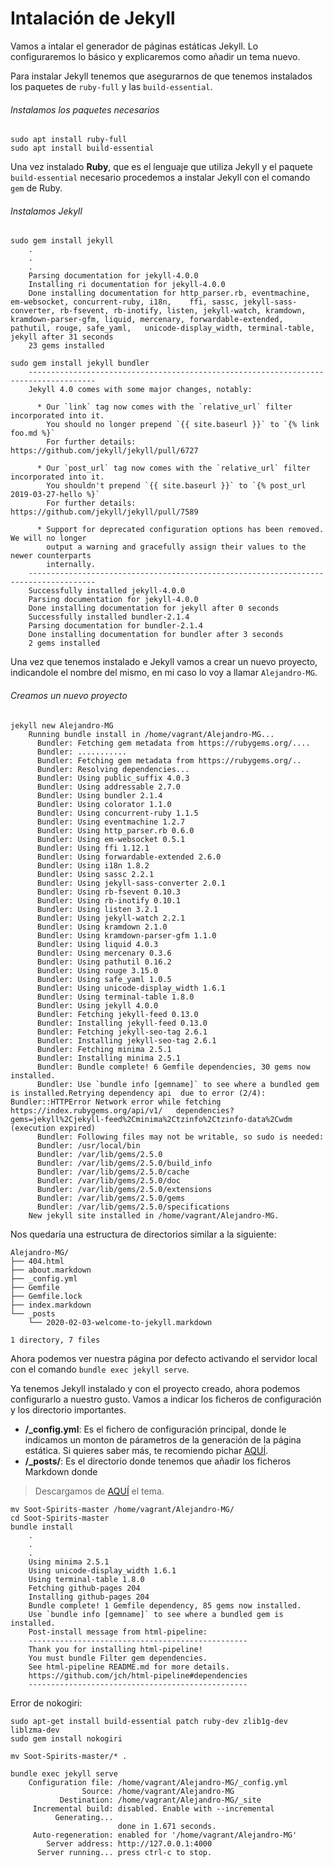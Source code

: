 # Intalación de Jekyll

Vamos a intalar el generador de páginas estáticas Jekyll. Lo configuraremos lo básico y explicaremos como añadir un tema nuevo.

Para instalar Jekyll tenemos que asegurarnos de que tenemos instalados los paquetes de `ruby-full` y las `build-essential`.

###### Instalamos los paquetes necesarios
~~~
sudo apt install ruby-full
sudo apt install build-essential
~~~

Una vez instalado **Ruby**, que es el lenguaje que utiliza Jekyll y el paquete `build-essential` necesario procedemos a instalar Jekyll con el comando `gem` de Ruby.

###### Instalamos Jekyll
~~~
sudo gem install jekyll
    .
    .
    .
    Parsing documentation for jekyll-4.0.0
    Installing ri documentation for jekyll-4.0.0
    Done installing documentation for http_parser.rb, eventmachine, em-websocket, concurrent-ruby, i18n,    ffi, sassc, jekyll-sass-converter, rb-fsevent, rb-inotify, listen, jekyll-watch, kramdown,     kramdown-parser-gfm, liquid, mercenary, forwardable-extended, pathutil, rouge, safe_yaml,   unicode-display_width, terminal-table, jekyll after 31 seconds
    23 gems installed

sudo gem install jekyll bundler
    -------------------------------------------------------------------------------------
    Jekyll 4.0 comes with some major changes, notably:

      * Our `link` tag now comes with the `relative_url` filter incorporated into it.
        You should no longer prepend `{{ site.baseurl }}` to `{% link foo.md %}`
        For further details: https://github.com/jekyll/jekyll/pull/6727

      * Our `post_url` tag now comes with the `relative_url` filter incorporated into it.
        You shouldn't prepend `{{ site.baseurl }}` to `{% post_url 2019-03-27-hello %}`
        For further details: https://github.com/jekyll/jekyll/pull/7589

      * Support for deprecated configuration options has been removed. We will no longer
        output a warning and gracefully assign their values to the newer counterparts
        internally.
    -------------------------------------------------------------------------------------
    Successfully installed jekyll-4.0.0
    Parsing documentation for jekyll-4.0.0
    Done installing documentation for jekyll after 0 seconds
    Successfully installed bundler-2.1.4
    Parsing documentation for bundler-2.1.4
    Done installing documentation for bundler after 3 seconds
    2 gems installed
~~~

Una vez que tenemos instalado e Jekyll vamos a crear un nuevo proyecto, indicandole el nombre del mismo, en mi caso lo voy a llamar `Alejandro-MG`.

###### Creamos un nuevo proyecto
~~~
jekyll new Alejandro-MG
    Running bundle install in /home/vagrant/Alejandro-MG... 
      Bundler: Fetching gem metadata from https://rubygems.org/....
      Bundler: ...........
      Bundler: Fetching gem metadata from https://rubygems.org/..
      Bundler: Resolving dependencies...
      Bundler: Using public_suffix 4.0.3
      Bundler: Using addressable 2.7.0
      Bundler: Using bundler 2.1.4
      Bundler: Using colorator 1.1.0
      Bundler: Using concurrent-ruby 1.1.5
      Bundler: Using eventmachine 1.2.7
      Bundler: Using http_parser.rb 0.6.0
      Bundler: Using em-websocket 0.5.1
      Bundler: Using ffi 1.12.1
      Bundler: Using forwardable-extended 2.6.0
      Bundler: Using i18n 1.8.2
      Bundler: Using sassc 2.2.1
      Bundler: Using jekyll-sass-converter 2.0.1
      Bundler: Using rb-fsevent 0.10.3
      Bundler: Using rb-inotify 0.10.1
      Bundler: Using listen 3.2.1
      Bundler: Using jekyll-watch 2.2.1
      Bundler: Using kramdown 2.1.0
      Bundler: Using kramdown-parser-gfm 1.1.0
      Bundler: Using liquid 4.0.3
      Bundler: Using mercenary 0.3.6
      Bundler: Using pathutil 0.16.2
      Bundler: Using rouge 3.15.0
      Bundler: Using safe_yaml 1.0.5
      Bundler: Using unicode-display_width 1.6.1
      Bundler: Using terminal-table 1.8.0
      Bundler: Using jekyll 4.0.0
      Bundler: Fetching jekyll-feed 0.13.0
      Bundler: Installing jekyll-feed 0.13.0
      Bundler: Fetching jekyll-seo-tag 2.6.1
      Bundler: Installing jekyll-seo-tag 2.6.1
      Bundler: Fetching minima 2.5.1
      Bundler: Installing minima 2.5.1
      Bundler: Bundle complete! 6 Gemfile dependencies, 30 gems now installed.
      Bundler: Use `bundle info [gemname]` to see where a bundled gem is installed.Retrying dependency api  due to error (2/4): Bundler::HTTPError Network error while fetching https://index.rubygems.org/api/v1/   dependencies?gems=jekyll%2Cjekyll-feed%2Cminima%2Ctzinfo%2Ctzinfo-data%2Cwdm (execution expired)
      Bundler: Following files may not be writable, so sudo is needed:
      Bundler: /usr/local/bin
      Bundler: /var/lib/gems/2.5.0
      Bundler: /var/lib/gems/2.5.0/build_info
      Bundler: /var/lib/gems/2.5.0/cache
      Bundler: /var/lib/gems/2.5.0/doc
      Bundler: /var/lib/gems/2.5.0/extensions
      Bundler: /var/lib/gems/2.5.0/gems
      Bundler: /var/lib/gems/2.5.0/specifications
    New jekyll site installed in /home/vagrant/Alejandro-MG. 
~~~

Nos quedaría una estructura de directorios similar a la siguiente:
~~~
Alejandro-MG/
├── 404.html
├── about.markdown
├── _config.yml
├── Gemfile
├── Gemfile.lock
├── index.markdown
└── _posts
    └── 2020-02-03-welcome-to-jekyll.markdown

1 directory, 7 files
~~~

Ahora podemos ver nuestra página por defecto activando el servidor local con el comando `bundle exec jekyll serve`.

Ya tenemos Jekyll instalado y con el proyecto creado, ahora podemos configurarlo a nuestro gusto. Vamos a indicar los ficheros de configuración y los directorio importantes.

* **/_config.yml**: Es el fichero de configuración principal, donde le indicamos un monton de párametros de la generación de la página estática. Si quieres saber más, te recomiendo pichar [AQUÍ](https://jekyllrb.com/docs/configuration/).
* **/_posts/**: Es el directorio donde tenemos que añadir los ficheros Markdown donde 

> Descargamos de [AQUÍ](http://jekyllthemes.org/) el tema.

~~~
mv Soot-Spirits-master /home/vagrant/Alejandro-MG/
cd Soot-Spirits-master
bundle install
    .
    .
    .
    Using minima 2.5.1
    Using unicode-display_width 1.6.1
    Using terminal-table 1.8.0
    Fetching github-pages 204
    Installing github-pages 204
    Bundle complete! 1 Gemfile dependency, 85 gems now installed.
    Use `bundle info [gemname]` to see where a bundled gem is installed.
    Post-install message from html-pipeline:
    -------------------------------------------------
    Thank you for installing html-pipeline!
    You must bundle Filter gem dependencies.
    See html-pipeline README.md for more details.
    https://github.com/jch/html-pipeline#dependencies
    -------------------------------------------------
~~~


Error de nokogiri:
~~~
sudo apt-get install build-essential patch ruby-dev zlib1g-dev liblzma-dev
sudo gem install nokogiri
~~~

~~~
mv Soot-Spirits-master/* .
~~~

~~~
bundle exec jekyll serve
    Configuration file: /home/vagrant/Alejandro-MG/_config.yml
                Source: /home/vagrant/Alejandro-MG
           Destination: /home/vagrant/Alejandro-MG/_site
     Incremental build: disabled. Enable with --incremental
          Generating... 
                        done in 1.671 seconds.
     Auto-regeneration: enabled for '/home/vagrant/Alejandro-MG'
        Server address: http://127.0.0.1:4000
      Server running... press ctrl-c to stop.
~~~